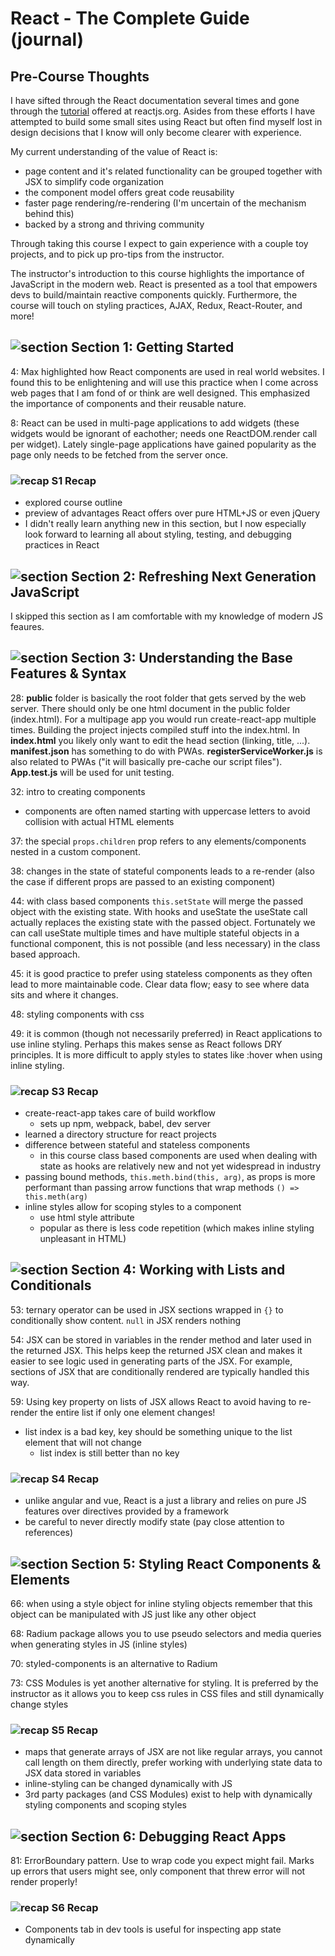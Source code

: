 # React - The Complete Guide (journal)

## Pre-Course Thoughts

I have sifted through the React documentation several times and gone through the [tutorial](https://reactjs.org/tutorial/tutorial.html) offered at reactjs.org. Asides from these efforts I have attempted to build some small sites using React but often find myself lost in design decisions that I know will only become clearer with experience.

My current understanding of the value of React is:

- page content and it's related functionality can be grouped together with JSX to simplify code organization
- the component model offers great code reusability
- faster page rendering/re-rendering (I'm uncertain of the mechanism behind this)
- backed by a strong and thriving community

Through taking this course I expect to gain experience with a couple toy projects, and to pick up pro-tips from the instructor.

The instructor's introduction to this course highlights the importance of JavaScript in the modern web. React is presented as a tool that empowers devs to build/maintain reactive components quickly. Furthermore, the course will touch on styling practices, AJAX, Redux, React-Router, and more!

## ![section][section-icon] Section 1: Getting Started

4: Max highlighted how React components are used in real world websites. I found this to be enlightening and will use this practice when I come across web pages that I am fond of or think are well designed. This emphasized the importance of components and their reusable nature.

8: React can be used in multi-page applications to add widgets (these widgets would be ignorant of eachother; needs one ReactDOM.render call per widget). Lately single-page applications have gained popularity as the page only needs to be fetched from the server once.

### ![recap][recap-icon] S1 Recap

- explored course outline
- preview of advantages React offers over pure HTML+JS or even jQuery
- I didn't really learn anything new in this section, but I now especially look forward to learning all about styling, testing, and debugging practices in React

## ![section][section-icon] Section 2: Refreshing Next Generation JavaScript

I skipped this section as I am comfortable with my knowledge of modern JS feaures.

## ![section][section-icon] Section 3: Understanding the Base Features & Syntax

28: **public** folder is basically the root folder that gets served by the web server. There should only be one html document in the public folder (index.html). For a multipage app you would run create-react-app multiple times. Building the project injects compiled stuff into the index.html. In **index.html** you likely only want to edit the head section (linking, title, ...). **manifest.json** has something to do with PWAs. **registerServiceWorker.js** is also related to PWAs ("it will basically pre-cache our script files"). **App.test.js** will be used for unit testing.

32: intro to creating components
- components are often named starting with uppercase letters to avoid collision with actual HTML elements

37: the special `props.children` prop refers to any elements/components nested in a custom component.

38: changes in the state of stateful components leads to a re-render (also the case if different props are passed to an existing component)

44: with class based components `this.setState` will merge the passed object with the existing state. With hooks and useState the useState call actually replaces the existing state with the passed object. Fortunately we can call useState multiple times and have multiple stateful objects in a functional component, this is not possible (and less necessary) in the class based approach.

45: it is good practice to prefer using stateless components as they often lead to more maintainable code. Clear data flow; easy to see where data sits and where it changes.

48: styling components with css

49: it is common (though not necessarily preferred) in React applications to use inline styling. Perhaps this makes sense as React follows DRY principles. It is more difficult to apply styles to states like :hover when using inline styling.

### ![recap][recap-icon] S3 Recap

- create-react-app takes care of build workflow
	- sets up npm, webpack, babel, dev server
- learned a directory structure for react projects
- difference between stateful and stateless components
	- in this course class based components are used when dealing with state as hooks are relatively new and not yet widespread in industry
- passing bound methods, `this.meth.bind(this, arg)`, as props is more performant than passing arrow functions that wrap methods `() => this.meth(arg)`
- inline styles allow for scoping styles to a component
	- use html style attribute
	- popular as there is less code repetition (which makes inline styling unpleasant in HTML)

## ![section][section-icon] Section 4: Working with Lists and Conditionals

53: ternary operator can be used in JSX sections wrapped in `{}` to conditionally show content.  `null` in JSX renders nothing

54: JSX can be stored in variables in the render method and later used in the returned JSX.  This helps keep the returned JSX clean and makes it easier to see logic used in generating parts of the JSX.  For example, sections of JSX that are conditionally rendered are typically handled this way.

59: Using key property on lists of JSX allows React to avoid having to re-render the entire list if only one element changes!
- list index is a bad key, key should be something unique to the list element that will not change
	- list index is still better than no key

### ![recap][recap-icon] S4 Recap

- unlike angular and vue, React is a just a library and relies on pure JS features over directives provided by a framework
- be careful to never directly modify state (pay close attention to references)

## ![section][section-icon] Section 5: Styling React Components & Elements

66: when using a style object for inline styling objects remember that this object can be manipulated with JS just like any other object

68: Radium package allows you to use pseudo selectors and media queries when generating styles in JS (inline styles)

70: styled-components is an alternative to Radium

73: CSS Modules is yet another alternative for styling.  It is preferred by the instructor as it allows you to keep css rules in CSS files and still dynamically change styles

### ![recap][recap-icon] S5 Recap

- maps that generate arrays of JSX are not like regular arrays, you cannot call length on them directly, prefer working with underlying state data to JSX data stored in variables
- inline-styling can be changed dynamically with JS
- 3rd party packages (and CSS Modules) exist to help with dynamically styling components and scoping styles

## ![section][section-icon] Section 6: Debugging React Apps

81: ErrorBoundary pattern.  Use to wrap code you expect might fail.  Marks up errors that users might see, only component that threw error will not render properly!

### ![recap][recap-icon] S6 Recap

- Components tab in dev tools is useful for inspecting app state dynamically

[//]: # "logos used"

[section-icon]: https://img.icons8.com/nolan/64/bookmark-ribbon.png "Section"
[recap-icon]: https://img.icons8.com/metro/26/000000/book.png "Section Recap"
